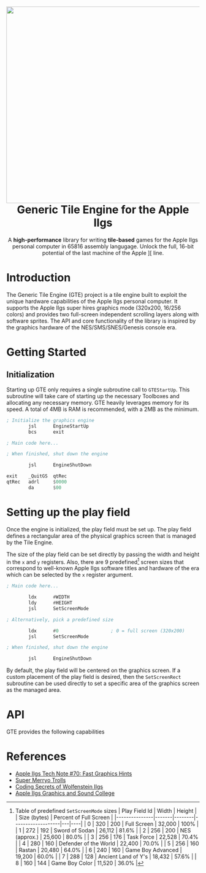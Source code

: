 <h1 align="center">
  <img src="https://raw.githubusercontent.com/lscharen/iigs-game-engine/master/.github/images/GTE_Logo.jpg" width="512px"/><br/>
  Generic Tile Engine for the Apple IIgs
</h1>
<p align="center">A <b>high-performance</b> library for writing <b>tile-based</b> games for the Apple IIgs personal computer in 65816 assembly langugage.  Unlock the full, 16-bit potential of the last machine of the Apple ][ line.</p>

# Introduction

The Generic Tile Engine (GTE) project is a tile engine built to exploit the unique hardware capabilities of the Apple IIgs personal computer.  It supports the Apple IIgs super hires graphics mode (320x200, 16/256 colors) and provides two full-screen independent scrolling layers along with software sprites.  The API and core functionality of the library is inspired by the graphics hardware of the NES/SMS/SNES/Genesis console era.

# Getting Started

## Initialization

Starting up GTE only requires a single subroutine call to `GTEStartUp`. This subroutine will take care of starting up the necessary Toolboxes and allocating any necessary memory.  GTE heavily leverages memory for its speed.  A total of 4MB is RAM is recommended, with a 2MB as the minimum.

```asm
; Initialize the graphics engine
        jsl      EngineStartUp
        bcs      exit

; Main code here...

; When finished, shut down the engine

        jsl      EngineShutDown

exit    _QuitGS  qtRec
qtRec   adrl     $0000
        da       $00
```

# Setting up the play field

Once the engine is initialized, the play field must be set up.  The play field defines a rectangular area of the physical graphics screen that is managed by the Tile Engine.

The size of the play field can be set directly by passing the width and height in the `x` and `y` registers.  Also, there are 9 predefined[^1] screen sizes that correspond to well-known Apple IIgs software titles and hardware of the era which can be selected by the `x` register argument.

```asm
; Main code here...

        ldx      #WIDTH
        ldy      #HEIGHT
        jsl      SetScreenMode

; Alternatively, pick a predefined size

        ldx      #0                   ; 0 = full screen (320x200)
        jsl      SetScreenMode

; When finished, shut down the engine

        jsl      EngineShutDown
```

By default, the play field will be centered on the graphics screen.  If a custom placement of the play field is desired, then the `SetScreenRect` subroutine can be used directly to set a specific area of the graphics screen as the managed area.

[^1]: Table of predefined `SetScreenMode` sizes 
 | Play Field Id | Width | Height |                   | Size (bytes) | Percent of Full Screen |
 |---------------|-------|--------|-------------------|---|----|
 | 0             | 320   | 200    | Full Screen       | 32,000 | 100% |
 | 1             | 272   | 192    | Sword of Sodan    | 26,112 | 81.6% |
 | 2             | 256   | 200    | NES (approx.)     | 25,600 | 80.0% |
 | 3             | 256   | 176    |  Task Force       | 22,528  | 70.4% |
 | 4             | 280   | 160    | Defender of the World | 22,400  | 70.0% |
 | 5             | 256   | 160    | Rastan            | 20,480   | 64.0%  |
 | 6             | 240   | 160    | Game Boy Advanced | 19,200 | 60.0% |
 | 7             | 288   | 128    | Ancient Land of Y's | 18,432 | 57.6% |
 | 8             | 160   | 144    | Game Boy Color    | 11,520 | 36.0% |
# API



GTE provides the following capabilities

# References

* [Apple IIgs Tech Note #70: Fast Graphics Hints](http://www.1000bit.it/support/manuali/apple/technotes/iigs/tn.iigs.070.html)
* [Super Merryo Trolls](http://garote.bdmonkeys.net/merryo_trolls/)
* [Coding Secrets of Wolfenstein IIgs](https://www.kansasfest.org/wp-content/uploads/2004-sheppy-wolf3d.pdf)
* [Apple IIgs Graphics and Sound College](https://www.kansasfest.org/wp-content/uploads/1992-heineman-gs.pdf)